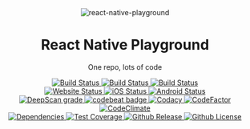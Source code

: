 <div align="center">
  <img src="https://www.appstud.com/wp-content/uploads/2018/03/React-Native-Titre.png" alt="react-native-playground">
  <h1 align="center">React Native Playground</h1>
  <p align="center">One repo, lots of code</p>
  <div>
    <a href="https://github.com/ethanneff/playground-react-native/actions/workflows/validate-code.yml">
        <img src="https://github.com/ethanneff/playground-react-native/actions/workflows/validate-code.yml/badge.svg" alt="Build Status" />
    </a>
    <a href="https://github.com/ethanneff/playground-react-native/actions/workflows/deploy-to-github-pages.yml">
        <img src="https://github.com/ethanneff/playground-react-native/actions/workflows/deploy-to-github-pages.yml/badge.svg" alt="Build Status" />
    </a>
    <a href="https://github.com/ethanneff/playground-react-native/actions/workflows/deploy-to-github-packages.yml">
        <img src="https://github.com/ethanneff/playground-react-native/actions/workflows/deploy-to-github-packages.yml/badge.svg" alt="Build Status" />
    </a>
  </div>
  <div>
    <a href="https://ethanneff.github.io/playground-react-native/">
        <img src="https://img.shields.io/website/https/ethanneff.github.io/playground-react-native.svg" alt="Website Status" />
    </a>
    <a href="https://appcenter.ms/users/ethanneff/apps/example-ios/build/branches">
        <img src="https://build.appcenter.ms/v0.1/apps/42722749-8265-4288-a52c-302c8a9cf2f5/branches/master/badge" alt="iOS Status" />
    </a>
    <a href="https://appcenter.ms/users/ethanneff/apps/example-android/build/branches">
        <img src="https://build.appcenter.ms/v0.1/apps/df89c6b2-fd8d-496d-9f1b-8c48bf668013/branches/master/badge" alt="Android Status" />
    </a>
  </div>
  <div>
    <a href="https://deepscan.io/dashboard#view=project&tid=5433&pid=7223&bid=69097">
      <img src="https://deepscan.io/api/teams/5433/projects/7223/branches/69097/badge/grade.svg" alt="DeepScan grade">
    </a>
    <a href="https://codebeat.co/projects/github-com-ethanneff-example-master">
      <img src="https://codebeat.co/badges/db921277-9f48-42e6-929f-8c56ae62d585" alt="codebeat badge" />
    </a>
    <a href="https://www.codacy.com/manual/ethanneff/playground-react-native">
      <img src="https://api.codacy.com/project/badge/Grade/dca655d1a64a40d7bd3e77ec4cd39061" alt="Codacy">
    </a>
    <a href="https://www.codefactor.io/repository/github/ethanneff/playground-react-native">
      <img src="https://www.codefactor.io/repository/github/ethanneff/playground-react-native/badge" alt="CodeFactor" />
    </a>
    <a href="https://codeclimate.com/github/ethanneff/playground-react-native">
      <img src="https://api.codeclimate.com/v1/badges/0f040f1f40b1976af3ab/maintainability" alt="CodeClimate" />
    </a>
  </div>
  <div>
    <a href="https://depfu.com/github/ethanneff/playground-react-native?project_id=13687">
      <img src="https://badges.depfu.com/badges/5db9285618b61ad8cb04aca559d53839/overview.svg" alt="Dependencies" />
    </a>
    <a href="https://codecov.io/gh/ethanneff/playground-react-native">
      <img src="https://codecov.io/gh/ethanneff/playground-react-native/branch/master/graph/badge.svg" alt="Test Coverage" />
    </a>
    <a href="https://github.com/ethanneff/playground-react-native">
      <img src="https://img.shields.io/github/release/ethanneff/playground-react-native.svg" alt="Github Release" />
    </a>
    <a href="https://github.com/ethanneff/playground-react-native/blob/master/docs/LICENSE.md">
      <img src="https://img.shields.io/badge/license-MIT-blue.svg" alt="Github License" />
    </a>
  </div>
</div>
